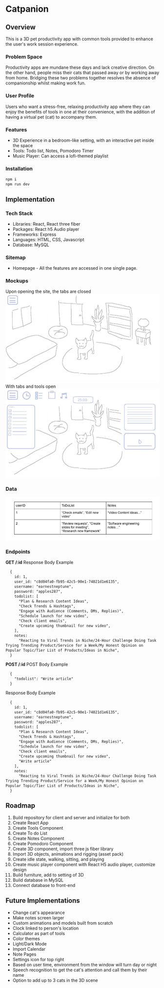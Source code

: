 # Catpanion

## Overview

This is a 3D pet productivity app with common tools provided to enhance the user's work session experience.

### Problem Space

Productivity apps are mundane these days and lack creative direction. On the other hand, people miss their cats that passed away or by working away from home. Bridging these two problems together resolves the absence of companionship whilst making work fun.

### User Profile

Users who want a stress-free, relaxing productivity app where they can enjoy the benefits of tools in one at their convenience, with the addition of having a virtual pet (cat) to accompany them.

### Features

- 3D Experience in a bedroom-like setting, with an interactive pet inside the space
- Tools: Todo list, Notes, Pomodoro Timer
- Music Player: Can access a lofi-themed playlist

### Installation

```
npm i
npm run dev
```

## Implementation

### Tech Stack

- Libraries: React, React three fiber
- Packages: React h5 Audio player
- Frameworks: Express
- Languages: HTML, CSS, Javascript
- Database: MySQL

### Sitemap

- Homepage - All the features are accessed in one single page.

### Mockups

Upon opening the site, the tabs are closed
![](src/assets/images/mockup_1.jpg)
With tabs and tools open
![](src/assets/images/mockup_2.jpg)

### Data

![](src/assets/images/mockup_datatable.png)

### Endpoints

**GET /:id**
Response Body Example

```
  {
    id: 1,
    user_id: "c8d04fa0-fb95-42c5-90e1-74021d1e6135",
    username: "earnestneptune",
    password: "apples287",
    todolist: [
      "Plan & Research Content Ideas",
      "Check Trends & Hashtags",
      "Engage with Audience (Comments, DMs, Replies)",
      "Schedule launch for new video",
      "Check client emails",
      "Create upcoming thumbnail for new video",
    ],
    notes:
      "Reacting to Viral Trends in Niche/24-Hour Challenge Doing Task Trying Trending Product/Service for a Week/My Honest Opinion on Popular Topic/Tier List of Products/Ideas in Niche",
  }
```

**POST /:id**
POST Body Example

```
  {
    "todolist": "Write article"
  }
```

Response Body Example

```
  {
    id: 1,
    user_id: "c8d04fa0-fb95-42c5-90e1-74021d1e6135",
    username: "earnestneptune",
    password: "apples287",
    todolist: [
      "Plan & Research Content Ideas",
      "Check Trends & Hashtags",
      "Engage with Audience (Comments, DMs, Replies)",
      "Schedule launch for new video",
      "Check client emails",
      "Create upcoming thumbnail for new video",
      "Write article"
    ],
    notes:
      "Reacting to Viral Trends in Niche/24-Hour Challenge Doing Task Trying Trending Product/Service for a Week/My Honest Opinion on Popular Topic/Tier List of Products/Ideas in Niche",
  }
```

## Roadmap

1. Build repository for client and server and initialize for both
2. Create React App
3. Create Tools Component
4. Create To do List
5. Create Notes Component
6. Create Pomodoro Component
7. Create 3D component, import three js fiber library
8. Import 3D objects, animations and rigging (asset pack)
9. Create idle state, walking, sitting, and playing
10. Create music player component with React H5 audio player, customize design
11. Build furniture, add to setting of 3D
12. Build database in MySQL
13. Connect database to front-end

## Future Implementations

- Change cat's appearance
- Make notes screen larger
- Custom animations and models built from scratch
- Clock linked to person's location
- Calculator as part of tools
- Color themes
- Light/Dark Mode
- Import Calendar
- Note Pages
- Settings icon for top right
- Based on user time, environment from the window will turn day or night
- Speech recognition to get the cat's attention and call them by their name
- Option to add up to 3 cats in the 3D scene
